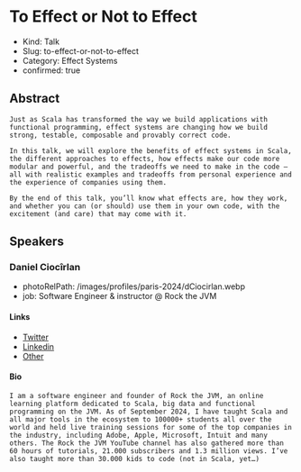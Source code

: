 # To Effect or Not to Effect

- Kind: Talk
- Slug: to-effect-or-not-to-effect
- Category: Effect Systems
- confirmed: true

## Abstract

```
Just as Scala has transformed the way we build applications with functional programming, effect systems are changing how we build strong, testable, composable and provably correct code.

In this talk, we will explore the benefits of effect systems in Scala, the different approaches to effects, how effects make our code more modular and powerful, and the tradeoffs we need to make in the code – all with realistic examples and tradeoffs from personal experience and the experience of companies using them.

By the end of this talk, you’ll know what effects are, how they work, and whether you can (or should) use them in your own code, with the excitement (and care) that may come with it.
```

## Speakers

### Daniel Ciocîrlan

- photoRelPath: /images/profiles/paris-2024/dCiocirlan.webp
- job: Software Engineer & instructor @ Rock the JVM

#### Links

- [Twitter](https://twitter.com/rockthejvm)
- [Linkedin](https://www.linkedin.com/in/danielciocirlan)
- [Other](https://rockthejvm.com/)

#### Bio

```
I am a software engineer and founder of Rock the JVM, an online learning platform dedicated to Scala, big data and functional programming on the JVM. As of September 2024, I have taught Scala and all major tools in the ecosystem to 100000+ students all over the world and held live training sessions for some of the top companies in the industry, including Adobe, Apple, Microsoft, Intuit and many others. The Rock the JVM YouTube channel has also gathered more than 60 hours of tutorials, 21.000 subscribers and 1.3 million views. I’ve also taught more than 30.000 kids to code (not in Scala, yet…)
```

